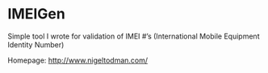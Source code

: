 # IMEIGen
Simple tool I wrote for validation of IMEI #’s (International Mobile Equipment Identity Number)

Homepage: http://www.nigeltodman.com/
